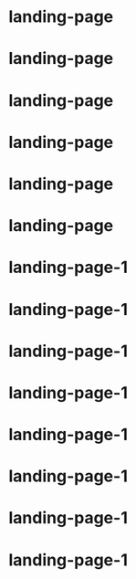 # landing-page
# landing-page
# landing-page
# landing-page
# landing-page
# landing-page
# landing-page-1
# landing-page-1
# landing-page-1
# landing-page-1
# landing-page-1
# landing-page-1
# landing-page-1
# landing-page-1
